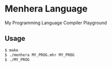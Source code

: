 # Menhera Language

My Programming Language Compiler Playground

## Usage

``` bash
$ make
$ ./menhera MY_PROG.mhr MY_PROG
$ ./MY_PROG
```
